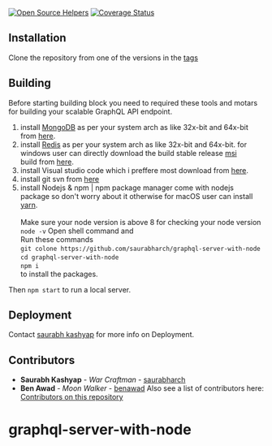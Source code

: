 [![Open Source Helpers](https://www.codetriage.com/raindigi/graphql-server-with-node/badges/users.svg)](https://www.codetriage.com/raindigi/graphql-server-with-node) [![Coverage Status](https://coveralls.io/repos/github/raindigi/graphql-server-with-node/badge.svg?branch=master)](https://coveralls.io/github/raindigi/graphql-server-with-node?branch=master)
## Installation

Clone the repository from one of the versions in the [tags](https://github.com/saurabharch/GraphqlType-API-Registration/tags)

## Building
Before starting building block you need to required these tools and motars for building your scalable GraphQL API endpoint.<br>
1. install [MongoDB](https://www.mongodb.com/download-center/community) as per your system arch as like 32x-bit and 64x-bit from [here](https://www.mongodb.com/download-center/community).
2. install [Redis](https://redis.io/download) as per your system arch as like 32x-bit and 64x-bit. for windows user can directly         download the build stable release [msi](https://github.com/MicrosoftArchive/redis/releases) <br>build from [here](https://github.com/MicrosoftArchive/redis/releases).<br>
3. install Visual studio code which i preffere most download from [here](https://code.visualstudio.com/).<br>
4. install git svn from [here](https://git-scm.com/download/)<br>
5. install Nodejs & npm | npm package manager come with nodejs package so don't worry about it otherwise for macOS user can install [yarn](https://yarnpkg.com/lang/en/docs/install/).<br><br>
Make sure your node version is above 8 for checking your node version <br>
`node -v`
Open shell command and <br>
Run these commands<br>
`git colone https://github.com/saurabharch/graphql-server-with-node` <br>
`cd graphql-server-with-node`<br>
`npm i`<br>
to install the packages.

Then `npm start` to run a local server.

## Deployment

Contact [saurabh kashyap](emailto:admin@raindigi.com) for more info on Deployment.

## Contributors


- **Saurabh Kashyap** - *War Craftman* - [saurabharch](https://github.com/saurabharch)
- **Ben Awad** - *Moon Walker* - [benawad](https://github.com/benawad)
Also see a list of contributors here: [Contributors on this repository](https://github.com/saurabharch/GraphqlType-API-Registration/graphs/contributors)
# graphql-server-with-node
